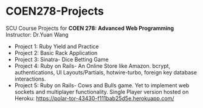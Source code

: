 # COEN278-Projects
SCU Course Projects for **COEN 278: Advanced Web Programming**
Instructor: Dr.Yuan Wang

- Project 1: Ruby Yield and Practice
- Project 2: Basic Rack Application
- Project 3: Sinatra- Dice Betting Game
- Project 4: Ruby on Rails- An Online Store like Amazon. bcrypt, authentications, UI Layouts/Partials, hotwire-turbo, foreign key database interactions.
- Project 5: Ruby on Rails- Cows and Bulls game. Yet to implement web sockets and multiplayer functionality. Single Player version hosted on Heroku: https://polar-tor-43430-f111bab25d5e.herokuapp.com/
